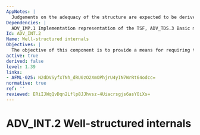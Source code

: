 ```yaml
---
AppNotes: |
  Judgements on the adequacy of the structure are expected to be derived from the specific technologies used in the TOE. This component calls for identifying the standards for measuring the characteristic of being well-structured.
Dependencies: |
  ADV_IMP.1 Implementation representation of the TSF, ADV_TDS.3 Basic modular design, ALC_TAT.1 Well-defined development tools
Id: ADV_INT.2
Name: Well-structured internals
Objectives: |
  The objective of this component is to provide a means for requiring the TSF to be well-structured. The intent is that the entire TSF has been designed and implemented using sound engineering principles.
active: true
derived: false
level: 1.39
links:
- AFML-025: N2dDVSyfxTNh_dRU0zO2XmOPhjrU4yIN7WrRt64odcc=
normative: true
ref: ''
reviewed: ERiIJWqQvDqn2Lflp8JJhvsz-4Uiacrsgjs6asYOiXs=
---
```


# ADV_INT.2 Well-structured internals
